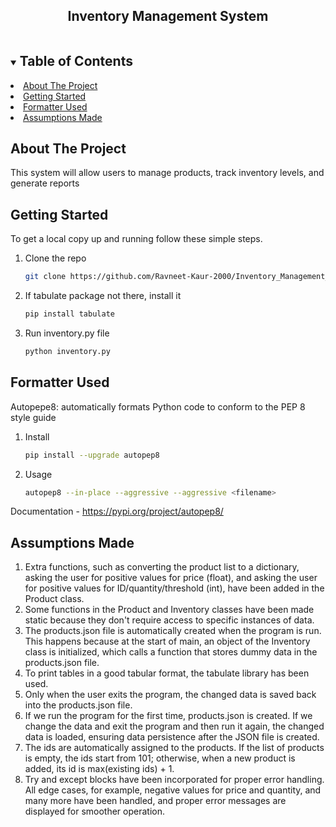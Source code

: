 
<h2 align="center">Inventory Management System</h2>
<!-- TABLE OF CONTENTS -->
<details open="open">
  <summary><h2 style="display: inline-block">Table of Contents</h2></summary>
    <li><a href="#about-the-project">About The Project</a></li>
    <li><a href="#getting-started">Getting Started</a></li>
    <li><a href="#installation">Formatter Used</a></li>
    <li><a href="#assumptions">Assumptions Made</a></li>
</details>



<!-- ABOUT THE PROJECT -->
## About The Project
This system will allow users to manage products, track inventory levels, and generate reports

<!-- GETTING STARTED -->
## Getting Started

To get a local copy up and running follow these simple steps.

1. Clone the repo
   ```sh
   git clone https://github.com/Ravneet-Kaur-2000/Inventory_Management_System.git
   ```
2. If tabulate package not there, install it
   ```sh
   pip install tabulate
   ```
2. Run inventory.py file
   ```sh
   python inventory.py
   ```

## Formatter Used
Autopepe8: automatically formats Python code to conform to the PEP 8 style guide

1. Install
   ```sh
   pip install --upgrade autopep8
   ```
2. Usage
   ```sh
   autopep8 --in-place --aggressive --aggressive <filename>
   ```
Documentation - https://pypi.org/project/autopep8/
   
## Assumptions Made
1. Extra functions, such as converting the product list to a dictionary, asking the user for positive values for price (float), and asking the user for positive values for ID/quantity/threshold (int), have been added in the Product class.
2. Some functions in the Product and Inventory classes have been made static because they don't require access to specific instances of data.
3. The products.json file is automatically created when the program is run. This happens because at the start of main, an object of the Inventory class is initialized, which calls a function that stores dummy data in the products.json file.
4. To print tables in a good tabular format, the tabulate library has been used.
5. Only when the user exits the program, the changed data is saved back into the products.json file.
6. If we run the program for the first time, products.json is created. If we change the data and exit the program and then run it again, the changed data is loaded, ensuring data persistence after the JSON file is created.
7. The ids are automatically assigned to the products. If the list of products is empty, the ids start from 101; otherwise, when a new product is added, its id is max(existing ids) + 1.
8. Try and except blocks have been incorporated for proper error handling. All edge cases, for example, negative values for price and quantity, and many more have been handled, and proper error messages are displayed for smoother operation.

